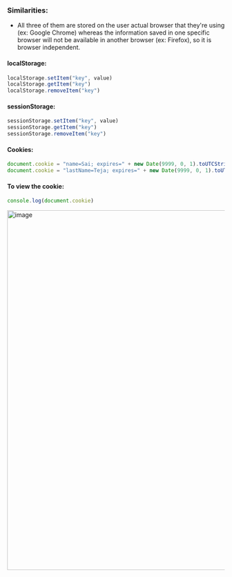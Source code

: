 ### Similarities:

- All three of them are stored on the user actual browser that they're using (ex: Google Chrome) whereas the information saved in one specific browser will not be available in another browser (ex: Firefox), so it is browser independent.

#### localStorage:

```js
localStorage.setItem("key", value)
localStorage.getItem("key")
localStorage.removeItem("key")
```

#### sessionStorage:

```js
sessionStorage.setItem("key", value)
sessionStorage.getItem("key")
sessionStorage.removeItem("key")
```

#### Cookies:

```js
document.cookie = "name=Sai; expires=" + new Date(9999, 0, 1).toUTCString()
document.cookie = "lastName=Teja; expires=" + new Date(9999, 0, 1).toUTCString()
```

#### To view the cookie:

```js
console.log(document.cookie)
```

<img width="833" alt="image" src="https://user-images.githubusercontent.com/42731246/213777251-b0938ab1-87c4-4c55-9baf-2a34d180105c.png">

